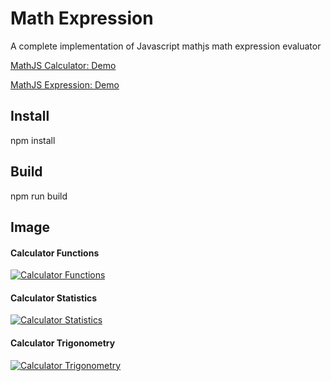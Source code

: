 # Math Expression

A complete implementation of Javascript mathjs math expression evaluator

<a href="https://www.dznequeo.net/awsapi/site/calculator/" target="_blank">MathJS Calculator: Demo</a>

<a href="https://www.dznequeo.net/awsapi/site/calculator/expression" target="_blank">MathJS Expression: Demo</a>

## Install
npm install

## Build
npm run build 


## Image

#### Calculator Functions

[![Calculator Functions](https://nequeo-public.s3.ap-southeast-2.amazonaws.com/media/mathjs-calculator-functions.png)](https://www.dznequeo.net/awsapi/site/calculator/)


#### Calculator Statistics

[![Calculator Statistics](https://nequeo-public.s3.ap-southeast-2.amazonaws.com/media/mathjs-calculator-statistics.png)](https://www.dznequeo.net/awsapi/site/calculator/)


#### Calculator Trigonometry

[![Calculator Trigonometry](https://nequeo-public.s3.ap-southeast-2.amazonaws.com/media/mathjs-calculator-trigonometry.png)](https://www.dznequeo.net/awsapi/site/calculator/)
